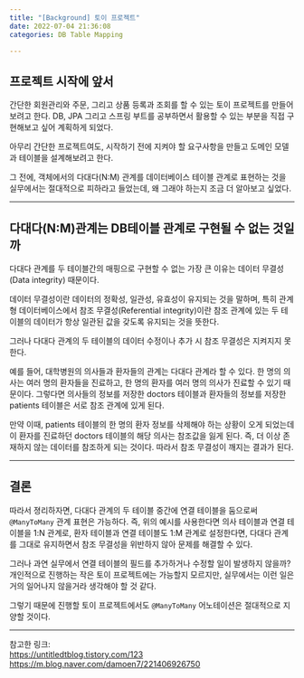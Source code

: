 ```yaml
---
title: "[Background] 토이 프로젝트"
date: 2022-07-04 21:36:08
categories: DB Table Mapping

---
```


## 프로젝트 시작에 앞서

간단한 회원관리와 주문, 그리고 상품 등록과 조회를 할 수 있는 토이 프로젝트를 만들어 보려고 한다. 
DB, JPA 그리고 스프링 부트를 공부하면서 활용할 수 있는 부분을 직접 구현해보고 싶어 계획하게 되었다.

아무리 간단한 프로젝트여도, 시작하기 전에 지켜야 할 요구사항을 만들고 도메인 모델과 테이블을 설계해보려고 한다.

그 전에, 객체에서의 다대다(N:M) 관계를 데이터베이스 테이블 관계로 표현하는 것을 실무에서는 절대적으로 피하라고 들었는데, 왜 그래야 하는지 조금 더 알아보고 싶었다.

- - -

## 다대다(N:M)관계는 DB테이블 관계로 구현될 수 없는 것일까

다대다 관계를 두 테이블간의 매핑으로 구현할 수 없는 가장 큰 이유는 데이터 무결성(Data integrity) 때문이다.

데이터 무결성이란 데이터의 정확성, 일관성, 유효성이 유지되는 것을 말하며, 특히 관계형 데이터베이스에서 참조 무결성(Referential integrity)이란 참조 관계에 있는 두 테이블의 데이터가 항상 일관된 값을 갖도록 유지되는 것을 뜻한다.

그러나 다대다 관계의 두 테이블의 데이터 수정이나 추가 시 참조 무결성은 지켜지지 못한다.

예를 들어, 대학병원의 의사들과 환자들의 관계는 다대다 관계라 할 수 있다. 한 명의 의사는 여러 명의 환자들을 진료하고, 한 명의 환자를 여러 명의 의사가 진료할 수 있기 때문이다. 그렇다면 의사들의 정보를 저장한 doctors 테이블과 환자들의 정보를 저장한 patients 테이블은 서로 참조 관계에 있게 된다.

만약 이때, patients 테이블의 한 명의 환자 정보를 삭제해야 하는 상황이 오게 되었는데 이 환자를 진료하던 doctors 테이블의 해당 의사는 참조값을 잃게 된다. 즉, 더 이상 존재하지 않는 데이터를 참조하게 되는 것이다. 따라서 참조 무결성이 깨지는 결과가 된다.

- - -

## 결론

따라서 졍리하자면, 다대다 관계의 두 테이블 중간에 연결 테이블을 둠으로써 `@ManyToMany` 관계 표현은 가능하다. 즉, 위의 예시를 사용한다면 의사 테이블과 연결 테이블을 1:N 관계로, 환자 테이블과 연결 테이블도 1:M 관계로 설정한다면, 다대다 관계를 그대로 유지하면서 참조 무결성을 위반하지 않아 문제를 해결할 수 있다.

그러나 과연 실무에서 연결 테이블의 필드를 추가하거나 수정할 일이 발생하지 않을까? 개인적으로 진행하는 작은 토이 프로젝트에는 가능할지 모르지만, 실무에서는 이런 일은 거의 일어나지 않을거라 생각해야 할 것 같다.

그렇기 때문에 진행할 토이 프로젝트에서도 `@ManyToMany` 어노테이션은 절대적으로 지양할 것이다.

- - -
참고한 링크:  
https://untitledtblog.tistory.com/123  
https://m.blog.naver.com/damoen7/221406926750


